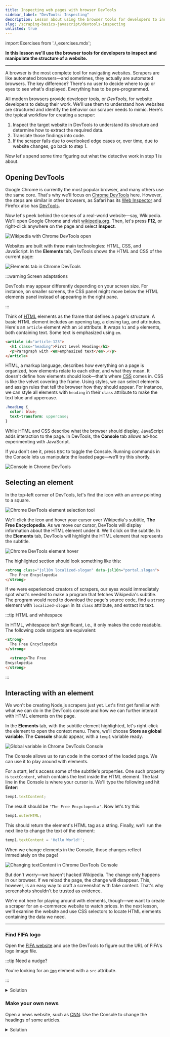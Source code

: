 ```yaml
---
title: Inspecting web pages with browser DevTools
sidebar_label: "DevTools: Inspecting"
description: Lesson about using the browser tools for developers to inspect and manipulate the structure of a website.
slug: /scraping-basics-javascript/devtools-inspecting
unlisted: true
---
```


import Exercises from './_exercises.mdx';

**In this lesson we'll use the browser tools for developers to inspect and manipulate the structure of a website.**

---

A browser is the most complete tool for navigating websites. Scrapers are like automated browsers—and sometimes, they actually are automated browsers. The key difference? There's no user to decide where to go or eyes to see what's displayed. Everything has to be pre-programmed.

All modern browsers provide developer tools, or _DevTools_, for website developers to debug their work. We'll use them to understand how websites are structured and identify the behavior our scraper needs to mimic. Here's the typical workflow for creating a scraper:

1. Inspect the target website in DevTools to understand its structure and determine how to extract the required data.
1. Translate those findings into code.
1. If the scraper fails due to overlooked edge cases or, over time, due to website changes, go back to step 1.

Now let's spend some time figuring out what the detective work in step 1 is about.

## Opening DevTools

Google Chrome is currently the most popular browser, and many others use the same core. That's why we'll focus on [Chrome DevTools](https://developer.chrome.com/docs/devtools) here. However, the steps are similar in other browsers, as Safari has its [Web Inspector](https://developer.apple.com/documentation/safari-developer-tools/web-inspector) and Firefox also has [DevTools](https://firefox-source-docs.mozilla.org/devtools-user/).

Now let's peek behind the scenes of a real-world website—say, Wikipedia. We'll open Google Chrome and visit [wikipedia.org](https://www.wikipedia.org/). Then, let's press **F12**, or right-click anywhere on the page and select **Inspect**.

![Wikipedia with Chrome DevTools open](./images/devtools-wikipedia.png)

Websites are built with three main technologies: HTML, CSS, and JavaScript. In the **Elements** tab, DevTools shows the HTML and CSS of the current page:

![Elements tab in Chrome DevTools](./images/devtools-elements-tab.png)

:::warning Screen adaptations

DevTools may appear differently depending on your screen size. For instance, on smaller screens, the CSS panel might move below the HTML elements panel instead of appearing in the right pane.

:::

Think of [HTML](https://developer.mozilla.org/en-US/docs/Learn/HTML) elements as the frame that defines a page's structure. A basic HTML element includes an opening tag, a closing tag, and attributes. Here's an `article` element with an `id` attribute. It wraps `h1` and `p` elements, both containing text. Some text is emphasized using `em`.

```html
<article id="article-123">
  <h1 class="heading">First Level Heading</h1>
  <p>Paragraph with <em>emphasized text</em>.</p>
</article>
```

HTML, a markup language, describes how everything on a page is organized, how elements relate to each other, and what they mean. It doesn't define how elements should look—that's where [CSS](https://developer.mozilla.org/en-US/docs/Learn/CSS) comes in. CSS is like the velvet covering the frame. Using styles, we can select elements and assign rules that tell the browser how they should appear. For instance, we can style all elements with `heading` in their `class` attribute to make the text blue and uppercase.

```css
.heading {
  color: blue;
  text-transform: uppercase;
}
```

While HTML and CSS describe what the browser should display, JavaScript adds interaction to the page. In DevTools, the **Console** tab allows ad-hoc experimenting with JavaScript.

If you don't see it, press <kbd>ESC</kbd> to toggle the Console. Running commands in the Console lets us manipulate the loaded page—we’ll try this shortly.

![Console in Chrome DevTools](./images/devtools-console.png)

## Selecting an element

In the top-left corner of DevTools, let's find the icon with an arrow pointing to a square.

![Chrome DevTools element selection tool](./images/devtools-element-selection.png)

We'll click the icon and hover your cursor over Wikipedia's subtitle, **The Free Encyclopedia**. As we move our cursor, DevTools will display information about the HTML element under it. We'll click on the subtitle. In the **Elements** tab, DevTools will highlight the HTML element that represents the subtitle.

![Chrome DevTools element hover](./images/devtools-hover.png)

The highlighted section should look something like this:

```html
<strong class="jsl10n localized-slogan" data-jsl10n="portal.slogan">
  The Free Encyclopedia
</strong>
```

If we were experienced creators of scrapers, our eyes would immediately spot what's needed to make a program that fetches Wikipedia's subtitle. The program would need to download the page's source code, find a `strong` element with `localized-slogan` in its `class` attribute, and extract its text.

:::tip HTML and whitespace

In HTML, whitespace isn't significant, i.e., it only makes the code readable. The following code snippets are equivalent:

```html
<strong>
  The Free Encyclopedia
</strong>
```

```html
  <strong>The Free
Encyclopedia
</strong>
```

:::

## Interacting with an element

We won't be creating Node.js scrapers just yet. Let's first get familiar with what we can do in the DevTools console and how we can further interact with HTML elements on the page.

In the **Elements** tab, with the subtitle element highlighted, let's right-click the element to open the context menu. There, we'll choose **Store as global variable**. The **Console** should appear, with a `temp1` variable ready.

![Global variable in Chrome DevTools Console](./images/devtools-console-variable.png)

The Console allows us to run code in the context of the loaded page. We can use it to play around with elements.

For a start, let's access some of the subtitle's properties. One such property is `textContent`, which contains the text inside the HTML element. The last line in the Console is where your cursor is. We'll type the following and hit **Enter**:

```js
temp1.textContent;
```

The result should be `'The Free Encyclopedia'`. Now let's try this:

```js
temp1.outerHTML;
```

This should return the element's HTML tag as a string. Finally, we'll run the next line to change the text of the element:

```js
temp1.textContent = 'Hello World!';
```

When we change elements in the Console, those changes reflect immediately on the page!

![Changing textContent in Chrome DevTools Console](./images/devtools-console-textcontent.png)

But don't worry—we haven't hacked Wikipedia. The change only happens in our browser. If we reload the page, the change will disappear. This, however, is an easy way to craft a screenshot with fake content. That's why screenshots shouldn't be trusted as evidence.

We're not here for playing around with elements, though—we want to create a scraper for an e-commerce website to watch prices. In the next lesson, we'll examine the website and use CSS selectors to locate HTML elements containing the data we need.

---

<Exercises />

### Find FIFA logo

Open the [FIFA website](https://www.fifa.com/) and use the DevTools to figure out the URL of FIFA's logo image file.

:::tip Need a nudge?

You're looking for an [`img`](https://developer.mozilla.org/en-US/docs/Web/HTML/Element/img) element with a `src` attribute.

:::

<details>
  <summary>Solution</summary>

  1. Go to [fifa.com](https://www.fifa.com/).
  1. Activate the element selection tool.
  1. Click on the logo.
  1. Send the highlighted element to the **Console** using the **Store as global variable** option from the context menu.
  1. In the console, type `temp1.src` and hit **Enter**.

  ![DevTools exercise result](./images/devtools-exercise-fifa.png)

</details>

### Make your own news

Open a news website, such as [CNN](https://cnn.com). Use the Console to change the headings of some articles.

<details>
  <summary>Solution</summary>

  1. Go to [cnn.com](https://cnn.com).
  1. Activate the element selection tool.
  1. Click on a heading.
  1. Send the highlighted element to the **Console** using the **Store as global variable** option from the context menu.
  1. In the console, type `temp1.textContent = 'Something something'` and hit **Enter**.

  ![DevTools exercise result](./images/devtools-exercise-cnn.png)

</details>
